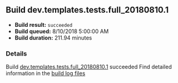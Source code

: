## Build dev.templates.tests.full_20180810.1
- **Build result:** `succeeded`
- **Build queued:** 8/10/2018 5:00:00 AM
- **Build duration:** 211.94 minutes
### Details
Build [dev.templates.tests.full_20180810.1](https://winappstudio.visualstudio.com/web/build.aspx?pcguid=a4ef43be-68ce-4195-a619-079b4d9834c2&builduri=vstfs%3a%2f%2f%2fBuild%2fBuild%2f26103) succeeded
Find detailed information in the [build log files](https://uwpctdiags.blob.core.windows.net/buildlogs/dev.templates.tests.full_20180810.1_logs.zip)
